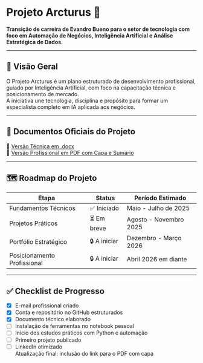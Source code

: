 # Projeto Arcturus 🚀

**Transição de carreira de Evandro Bueno para o setor de tecnologia com foco em Automação de Negócios, Inteligência Artificial e Análise Estratégica de Dados.**

---

## 🎯 Visão Geral

O Projeto Arcturus é um plano estruturado de desenvolvimento profissional, guiado por Inteligência Artificial, com foco na capacitação técnica e posicionamento de mercado.  
A iniciativa une tecnologia, disciplina e propósito para formar um especialista completo em IA aplicada aos negócios.

---

## 📄 Documentos Oficiais do Projeto

📎 [Versão Técnica em .docx](./documentos/Projeto_Arcturus_Profissional_v1.docx)  
📎 [Versão Profissional em PDF com Capa e Sumário](./documentos/Projeto_Arcturus_Profissional_com_Capa.pdf)

---

## 🗺️ Roadmap do Projeto

| Etapa                        | Status       | Período Estimado        |
|-----------------------------|--------------|--------------------------|
| Fundamentos Técnicos        | ✅ Iniciado   | Maio - Julho de 2025     |
| Projetos Práticos           | ⏳ Em breve   | Agosto - Novembro 2025   |
| Portfólio Estratégico       | 🔒 A iniciar  | Dezembro - Março 2026    |
| Posicionamento Profissional | 🔒 A iniciar  | Abril 2026 em diante     |

---

## ✅ Checklist de Progresso

- [x] E-mail profissional criado  
- [x] Conta e repositório no GitHub estruturados  
- [x] Documento técnico elaborado  
- [ ] Instalação de ferramentas no notebook pessoal  
- [ ] Início dos estudos práticos com Python e automação  
- [ ] Primeiro projeto publicado  
- [ ] LinkedIn otimizado  
Atualização final: inclusão do link para o PDF com capa

